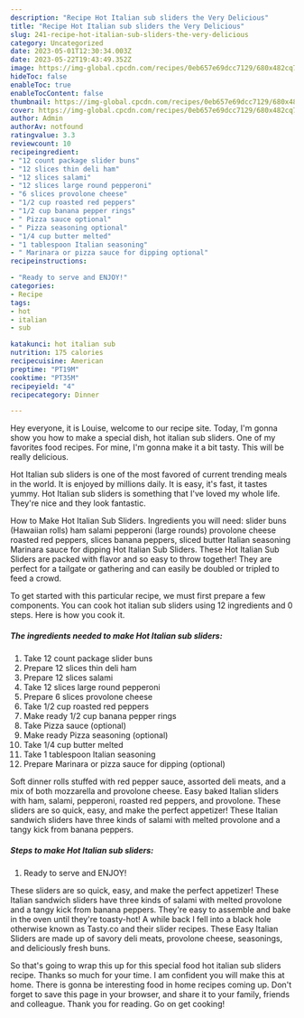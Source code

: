 ```yaml
---
description: "Recipe Hot Italian sub sliders the Very Delicious"
title: "Recipe Hot Italian sub sliders the Very Delicious"
slug: 241-recipe-hot-italian-sub-sliders-the-very-delicious
category: Uncategorized
date: 2023-05-01T12:30:34.003Z
date: 2023-05-22T19:43:49.352Z
image: https://img-global.cpcdn.com/recipes/0eb657e69dcc7129/680x482cq70/hot-italian-sub-sliders-recipe-main-photo.jpg
hideToc: false
enableToc: true
enableTocContent: false
thumbnail: https://img-global.cpcdn.com/recipes/0eb657e69dcc7129/680x482cq70/hot-italian-sub-sliders-recipe-main-photo.jpg
cover: https://img-global.cpcdn.com/recipes/0eb657e69dcc7129/680x482cq70/hot-italian-sub-sliders-recipe-main-photo.jpg
author: Admin
authorAv: notfound
ratingvalue: 3.3
reviewcount: 10
recipeingredient:
- "12 count package slider buns"
- "12 slices thin deli ham"
- "12 slices salami"
- "12 slices large round pepperoni"
- "6 slices provolone cheese"
- "1/2 cup roasted red peppers"
- "1/2 cup banana pepper rings"
- " Pizza sauce optional"
- " Pizza seasoning optional"
- "1/4 cup butter melted"
- "1 tablespoon Italian seasoning"
- " Marinara or pizza sauce for dipping optional"
recipeinstructions:

- "Ready to serve and ENJOY!"
categories:
- Recipe
tags:
- hot
- italian
- sub

katakunci: hot italian sub 
nutrition: 175 calories
recipecuisine: American
preptime: "PT19M"
cooktime: "PT35M"
recipeyield: "4"
recipecategory: Dinner

---
```



Hey everyone, it is Louise, welcome to our recipe site. Today, I'm gonna show you how to make a special dish, hot italian sub sliders. One of my favorites food recipes. For mine, I'm gonna make it a bit tasty. This will be really delicious.

Hot Italian sub sliders is one of the most favored of current trending meals in the world. It is enjoyed by millions daily. It is easy, it's fast, it tastes yummy. Hot Italian sub sliders is something that I've loved my whole life. They're nice and they look fantastic.

How to Make Hot Italian Sub Sliders. Ingredients you will need: slider buns (Hawaiian rolls) ham salami pepperoni (large rounds) provolone cheese roasted red peppers, slices banana peppers, sliced butter Italian seasoning Marinara sauce for dipping Hot Italian Sub Sliders. These Hot Italian Sub Sliders are packed with flavor and so easy to throw together! They are perfect for a tailgate or gathering and can easily be doubled or tripled to feed a crowd.


To get started with this particular recipe, we must first prepare a few components. You can cook hot italian sub sliders using 12 ingredients and 0 steps. Here is how you cook it.

<!--inarticleads1-->

##### The ingredients needed to make Hot Italian sub sliders:

1. Take 12 count package slider buns
1. Prepare 12 slices thin deli ham
1. Prepare 12 slices salami
1. Take 12 slices large round pepperoni
1. Prepare 6 slices provolone cheese
1. Take 1/2 cup roasted red peppers
1. Make ready 1/2 cup banana pepper rings
1. Take  Pizza sauce (optional)
1. Make ready  Pizza seasoning (optional)
1. Take 1/4 cup butter melted
1. Take 1 tablespoon Italian seasoning
1. Prepare  Marinara or pizza sauce for dipping (optional)


Soft dinner rolls stuffed with red pepper sauce, assorted deli meats, and a mix of both mozzarella and provolone cheese. Easy baked Italian sliders with ham, salami, pepperoni, roasted red peppers, and provolone. These sliders are so quick, easy, and make the perfect appetizer! These Italian sandwich sliders have three kinds of salami with melted provolone and a tangy kick from banana peppers. 

<!--inarticleads2-->

##### Steps to make Hot Italian sub sliders:


1. Ready to serve and ENJOY!

These sliders are so quick, easy, and make the perfect appetizer! These Italian sandwich sliders have three kinds of salami with melted provolone and a tangy kick from banana peppers. They&#39;re easy to assemble and bake in the oven until they&#39;re toasty-hot! A while back I fell into a black hole otherwise known as Tasty.co and their slider recipes. These Easy Italian Sliders are made up of savory deli meats, provolone cheese, seasonings, and deliciously fresh buns. 

So that's going to wrap this up for this special food hot italian sub sliders recipe. Thanks so much for your time. I am confident you will make this at home. There is gonna be interesting food in home recipes coming up. Don't forget to save this page in your browser, and share it to your family, friends and colleague. Thank you for reading. Go on get cooking!
